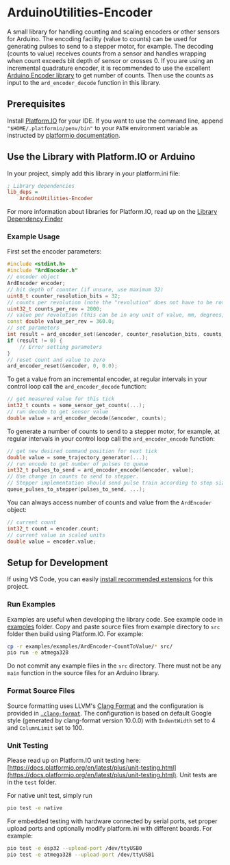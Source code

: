 # ArduinoUtilities-Encoder

A small library for handling counting and scaling encoders or other sensors for Arduino. The encoding facility (value to counts) can be used for generating pulses to send to a stepper motor, for example. The decoding (counts to value) receives counts from a sensor and handles wrapping when count exceeds bit depth of sensor or crosses 0. If you are using an incremental quadrature encoder, it is recommended to use the excellent [Arduino Encoder library](https://github.com/PaulStoffregen/Encoder) to get number of counts. Then use the counts as input to the `ard_encoder_decode` function in this library.

## Prerequisites

Install [Platform.IO](https://docs.platformio.org/en/latest/) for your IDE. If you want to use the command line, append `"$HOME/.platformio/penv/bin"` to your `PATH` environment variable as instructed by [platformio documentation](https://docs.platformio.org/en/latest/core/installation.html#install-shell-commands).

## Use the Library with Platform.IO or Arduino

In your project, simply add this library in your platform.ini file:

```ini
; Library dependencies
lib_deps =
    ArduinoUtilities-Encoder
```

For more information about libraries for Platform.IO, read up on the [Library Dependency Finder](https://docs.platformio.org/en/latest/librarymanager/ldf.html#ldf)

### Example Usage

First set the encoder parameters:

```cpp
#include <stdint.h>
#include "ArdEncoder.h"
// encoder object
ArdEncoder encoder;
// bit depth of counter (if unsure, use maximum 32)
uint8_t counter_resolution_bits = 32;
// counts per revolution (note the "revolution" does not have to be rotary, it can reference any quantized sensor range)
uint32_t counts_per_rev = 2000;
// value per revolution (this can be in any unit of value, mm, degrees, etc.)
const double value_per_rev = 360.0;
// set parameters
int result = ard_encoder_set(&encoder, counter_resolution_bits, counts_per_rev, value_per_rev);
if (result != 0) {
    // Error setting parameters
}
// reset count and value to zero
ard_encoder_reset(&encoder, 0, 0.0);
```

To get a value from an incremental encoder, at regular intervals in your control loop call the `ard_encoder_decode` function:

```cpp
// get measured value for this tick
int32_t counts = some_sensor_get_counts(...);
// run decode to get sensor value
double value = ard_encoder_decode(&encoder, counts);
```

To generate a number of counts to send to a stepper motor, for example, at regular intervals in your control loop call the `ard_encoder_encode` function:

```cpp
// get new desired command position for next tick
double value = some_trajectory_generator(...);
// run encode to get number of pulses to queue
int32_t pulses_to_send = ard_encoder_encode(&encoder, value);
// Use change in counts to send to stepper.
// Stepper implementation should send pulse train according to step size and number of pulses
queue_pulses_to_stepper(pulses_to_send, ...);
```

You can always access number of counts and value from the `ArdEncoder` object:

```cpp
// current count
int32_t count = encoder.count;
// current value in scaled units
double value = encoder.value;
```

## Setup for Development

If using VS Code, you can easily [install recommended extensions](https://code.visualstudio.com/docs/editor/extension-gallery#_recommended-extensions) for this project.

### Run Examples

Examples are useful when developing the library code. See example code in [examples](./examples/README) folder. Copy and paste source files from example directory to `src` folder then build using Platform.IO. For example:

```sh
cp -r examples/examples/ArdEncoder-CountToValue/* src/
pio run -e atmega328
```

Do not commit any example files in the `src` directory. There must not be any `main` function in the source files for an Arduino library.

### Format Source Files

Source formatting uses LLVM's [Clang Format](https://clang.llvm.org/docs/ClangFormat.html) and the configuration is provided in [`.clang-format`](.clang-format). The configuration is based on default Google style (generated by clang-format version 10.0.0) with `IndentWidth` set to 4 and `ColumnLimit` set to 100.

### Unit Testing

Please read up on Platform.IO unit testing here: [https://docs.platformio.org/en/latest/plus/unit-testing.html](https://docs.platformio.org/en/latest/plus/unit-testing.html). Unit tests are in the `test` folder.

For native unit test, simply run

```sh
pio test -e native
```

For embedded testing with hardware connected by serial ports, set proper upload ports and optionally modify platform.ini with different boards. For example:

```sh
pio test -e esp32 --upload-port /dev/ttyUSB0
pio test -e atmega328 --upload-port /dev/ttyUSB1
```
